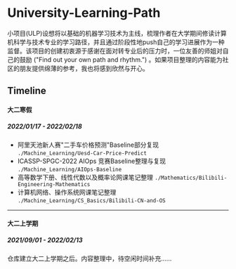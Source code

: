 # University-Learning-Path
小项目(ULP)设想将以基础的机器学习技术为主线，梳理作者在大学期间修读计算机科学与技术专业的学习路径，并且通过阶段性地push自己的学习进展作为一种监督。该项目的创建初衷源于感谢在面对转专业后的压力时，一位友善的师姐对自己的鼓励 ("Find out your own path and rhythm.") 。如果项目整理的内容能为社区的朋友提供绵薄的参考，我也将感到欣然与开心。

## Timeline

#### 大二寒假

##### 2022/01/17 - 2022/02/18 

- 阿里天池新人赛"二手车价格预测"Baseline部分复现	`./Machine_Learning/Uesd-Car-Price-Predict`
- ICASSP-SPGC-2022 AIOps 竞赛Baseline整理与复现   `./Machine_Learning/AIOps-Baseline`
- 高等数学下册、线性代数以及概率论网课笔记整理   `./Mathematics/Bilibili-Engineering-Mathematics`
- 计算机网络、操作系统网课笔记整理   `./Machine_Learning/CS_Basics/Bilibili-CN-and-OS`



---

#### 大二上学期

##### 2021/09/01 - 2022/02/13

仓库建立大二上学期之后。内容整理中，待空闲时间补充……

